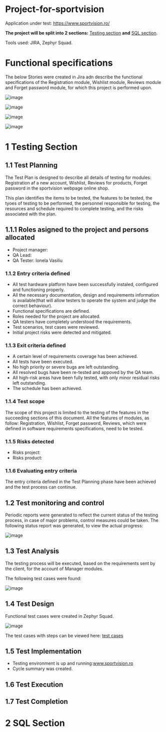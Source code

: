 # Project-for-sportvision
Application under test: https://www.sportvision.ro/

**The project will be split into 2 sections:** [Testing section](https://github.com/VasiliuIonela/Project-for-sportvision/blob/main/README.md#1-testing-section) **and** [SQL section](https://github.com/VasiliuIonela/Project-for-sportvision/blob/main/README.md#2-sql-section).

Tools used: JIRA, Zephyr Squad.

# Functional specifications

The below Stories were created in Jira adn describe the functional specifications of the Registration module, Wishlist module, Reviews module and Forget password module, for which this project is performed upon.

![image](https://github.com/VasiliuIonela/Project-for-sportvision/blob/main/story%20create%20account..jpeg)

![image](https://github.com/VasiliuIonela/Project-for-sportvision/blob/main/story%20access%20product%20reviews.jpeg)

![image](https://github.com/VasiliuIonela/Project-for-sportvision/blob/main/story%20create%20wishlist.jpeg)

![image](https://github.com/VasiliuIonela/Project-for-sportvision/blob/main/story%20reset%20password.jpeg)

# 1 Testing Section
## 1.1 Test Planning
The Test Plan is designed to describe all details of testing for modules: Registration af a new account, Wishlist, Reviews for products, Forget password in the sportvision webpage online shop.

This plan identifies the items to be tested, the features to be tested, the tyoes of testing to be performed, the personnel responsible for testing, the resources and schedule required to complete testing, and the risks associated with the plan.
## 1.1.1 Roles asigned to the project and persons allocated
* Project manager:
* QA Lead:
* QA Tester: Ionela Vasiliu
### 1.1.2 Entry criteria defined
* All test hardware platform have been successfully instaled, configured and functioning properly.
* All the necessary documentation, design and requirements information is available(that will allow testers to operate the system and judge the correct behaviour).
* Functional specifications are defined.
* Roles needed for the project are allocated.
* QA testers have completely understood the requirements.
* Test scenarios, test cases were reviewed.
* Initial project risks were detected and mitigated.
### 1.1.3 Exit criteria defined
* A certain level of requirements coverage has been achieved.
* All tests have been executed.
* No high priority or severe bugs are left outstanding.
* All resolved bugs have been re-tested and appoved by the QA team.
* All high-risk areas have been fully tested, with only minor residual risks left outstanding.
* The schedule has been achieved.
### 1.1.4 Test scope
 The scope of this project is limited to the testing of the features in the succeeding sections of this document. All the features of modules, as follow: Registration, Wishlist, Forget password, Reviews, which were defined in software requirements specifications, need to be tested.
### 1.1.5 Risks detected
* Risks project:
* Risks product:
### 1.1.6 Evaluating entry criteria
The entry criteria defined in the Test Planning phase have been achieved and the test process can continue.
## 1.2 Test monitoring and control
Periodic reports were generated to reflect the current status of the testing process, in case of major problems, control measures could be taken.
The following status report was generated, to view the actual progress:

![image](https://github.com/VasiliuIonela/Project-for-sportvision/blob/main/test%20metrics.jpeg)
## 1.3 Test Analysis
The testing process will be executed, based on the requirements sent by the client, for the account of Manager modules. 

The following test cases were found:

![image](https://github.com/VasiliuIonela/Project-for-sportvision/blob/main/test%20cases%20sportvision.jpeg)
## 1.4 Test Design
Functional test cases were created in Zephyr Squad.

![image](https://github.com/VasiliuIonela/Project-for-sportvision/blob/main/test.cases.steps.jpeg)

The test cases with steps can be viewed here:
[test cases](https://github.com/VasiliuIonela/Project-for-sportvision/blob/main/Jira.pdf)

## 1.5 Test Implementation
* Testing environment is up and running:www.sportvision.ro
* Cycle summary was created.
## 1.6 Test Execution
## 1.7 Test Completion
# 2 SQL Section
